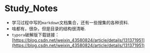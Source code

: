 # Study_Notes

- 学习过程中写的`markdown`文档集合，还有一些搜集的各种资料.
- 啥都有，很杂，但是目录的结构很清晰.
- `typora`破解版下载链接：[https://blog.csdn.net/weixin_43580824/article/details/131371951](https://blog.csdn.net/weixin_43580824/article/details/131371951)

